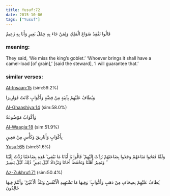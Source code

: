 ```yaml
---
title: Yusuf:72
date: 2015-10-06
tags: ["Yusuf"]
---
```

قَالُوا نَفْقِدُ صُوَاعَ الْمَلِكِ وَلِمَنْ جَاءَ بِهِ حِمْلُ بَعِيرٍ وَأَنَا بِهِ زَعِيمٌ
### meaning: 
They said, ‘We miss the king’s goblet.’ ‘Whoever brings it shall have a camel-load [of grain],’ [said the steward], ‘I will guarantee that.’
### similar verses: 

[Al-Insaan:15](/76/15) (sim:59.2%)

وَيُطَافُ عَلَيْهِمْ بِآنِيَةٍ مِنْ فِضَّةٍ وَأَكْوَابٍ كَانَتْ قَوَارِيرَا

[Al-Ghaashiya:14](/88/14) (sim:58.0%)

وَأَكْوَابٌ مَوْضُوعَةٌ

[Al-Waaqia:18](/56/18) (sim:51.9%)

بِأَكْوَابٍ وَأَبَارِيقَ وَكَأْسٍ مِنْ مَعِينٍ

[Yusuf:65](/12/65) (sim:51.6%)

وَلَمَّا فَتَحُوا مَتَاعَهُمْ وَجَدُوا بِضَاعَتَهُمْ رُدَّتْ إِلَيْهِمْ ۖ قَالُوا يَا أَبَانَا مَا نَبْغِي ۖ هَٰذِهِ بِضَاعَتُنَا رُدَّتْ إِلَيْنَا ۖ وَنَمِيرُ أَهْلَنَا وَنَحْفَظُ أَخَانَا وَنَزْدَادُ كَيْلَ بَعِيرٍ ۖ ذَٰلِكَ كَيْلٌ يَسِيرٌ

[Az-Zukhruf:71](/43/71) (sim:50.4%)

يُطَافُ عَلَيْهِمْ بِصِحَافٍ مِنْ ذَهَبٍ وَأَكْوَابٍ ۖ وَفِيهَا مَا تَشْتَهِيهِ الْأَنْفُسُ وَتَلَذُّ الْأَعْيُنُ ۖ وَأَنْتُمْ فِيهَا خَالِدُونَ
